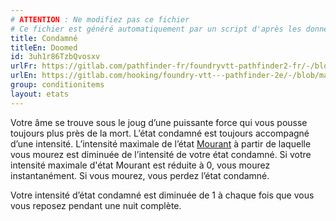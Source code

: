 ```yaml
---
# ATTENTION : Ne modifiez pas ce fichier
# Ce fichier est généré automatiquement par un script d'après les données du module Foundry VTT officiel et de sa traduction
title: Condamné
titleEn: Doomed
id: 3uh1r86TzbQvosxv
urlFr: https://gitlab.com/pathfinder-fr/foundryvtt-pathfinder2-fr/-/blob/master/data/conditionitems/3uh1r86TzbQvosxv.htm
urlEn: https://gitlab.com/hooking/foundry-vtt---pathfinder-2e/-/blob/master/packs/data/conditionitems.db/doomed.json
group: conditionitems
layout: etats
---
```

Votre âme se trouve sous le joug d’une puissante force qui vous pousse toujours plus près de la mort. L’état condamné est toujours accompagné d’une intensité. L’intensité maximale de l’état [Mourant](mourant.md) à partir de laquelle vous mourez est diminuée de l’intensité de votre état condamné. Si votre intensité maximale d'état Mourant est réduite à 0, vous mourez instantanément. Si vous mourez, vous perdez l’état condamné.

Votre intensité d’état condamné est diminuée de 1 à chaque fois que vous vous reposez pendant une nuit complète.


